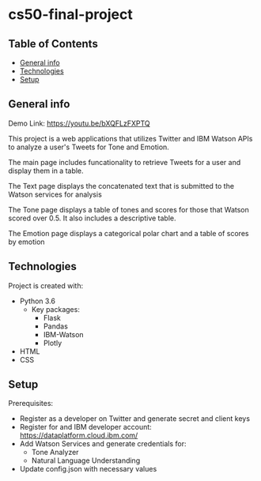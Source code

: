 # cs50-final-project
## Table of Contents
* [General info](#general-info)
* [Technologies](#technologies)
* [Setup](#setup)


## General info
Demo Link: https://youtu.be/bXQFLzFXPTQ

This project is a web applications that utilizes Twitter and IBM Watson APIs to analyze a user's Tweets for Tone and Emotion.

The main page includes funcationality to retrieve Tweets for a user and display them in a table.

The Text page displays the concatenated text that is submitted to the Watson services for analysis

The Tone page displays a table of tones and scores for those that Watson scored over 0.5. It also includes a descriptive table.

The Emotion page displays a categorical polar chart and a table of scores by emotion


## Technologies
Project is created with:
* Python 3.6
    * Key packages:
        * Flask
        * Pandas
        * IBM-Watson
        * Plotly
* HTML
* CSS


## Setup
Prerequisites:
* Register as a developer on Twitter and generate secret and client keys
* Register for and IBM developer account: https://dataplatform.cloud.ibm.com/
* Add Watson Services and generate credentials for:
    * Tone Analyzer
    * Natural Language Understanding
* Update config.json with necessary values
